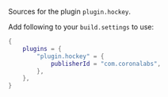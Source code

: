 Sources for the plugin `plugin.hockey`.

Add following to your `build.settings` to use:
```lua
{
    plugins = {
        "plugin.hockey" = {
            publisherId = "com.coronalabs",
        },
    },
}
```
